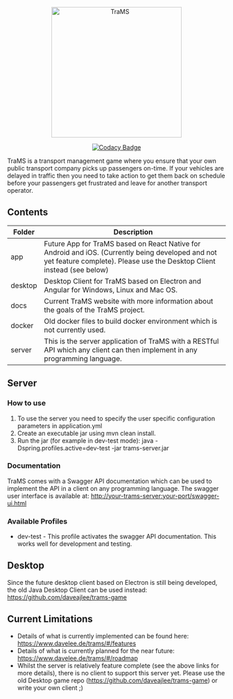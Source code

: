 <p align="center">
<img src="https://www.davelee.de/common/assets/img/portfolio/trams-logo.png" alt="TraMS" width="300" height="300">
</p>

<p align=center><a href="https://app.codacy.com/gh/daveajlee/trams/dashboard?utm_source=gh&utm_medium=referral&utm_content=&utm_campaign=Badge_grade"><img src="https://app.codacy.com/project/badge/Grade/9b51ca637d4743e4b5f8c75afcfad4e3" alt="Codacy Badge"> </a>
</p>

TraMS is a transport management game where you ensure that your own public transport company picks up passengers on-time. If your vehicles are delayed in traffic then you need to take action to get them back on schedule before your passengers get frustrated and leave for another transport operator.

## Contents

| Folder | Description                                                                                                                                                                                                                         |
| --- |-------------------------------------------------------------------------------------------------------------------------------------------------------------------------------------------------------------------------------------|
| app | Future App for TraMS based on React Native for Android and iOS. (Currently being developed and not yet feature complete). Please use the Desktop Client instead (see below)                                                     |
| desktop | Desktop Client for TraMS based on Electron and Angular for Windows, Linux and Mac OS.
| docs | Current TraMS website with more information about the goals of the TraMS project.                                                                                                                                                   |
| docker | Old docker files to build docker environment which is not currently used.                                                                                                                                                           |
| server | This is the server application of TraMS with a RESTful API which any client can then implement in any programming language.                                                                                                         |

## Server

### How to use

1.  To use the server you need to specify the user specific configuration parameters in application.yml
2.  Create an executable jar using mvn clean install.
3.  Run the jar (for example in dev-test mode): java -Dspring.profiles.active=dev-test -jar trams-server.jar

### Documentation

TraMS comes with a Swagger API documentation which can be used to implement the API in a client on any programming language. The swagger user interface is available at: <http://your-trams-server:your-port/swagger-ui.html>

### Available Profiles
*   dev-test - This profile activates the swagger API documentation. This works well for development and testing.

## Desktop

Since the future desktop client based on Electron is still being developed, the old Java Desktop Client can be used instead: https://github.com/daveajlee/trams-game

## Current Limitations

* Details of what is currently implemented can be found here: https://www.davelee.de/trams/#/features
* Details of what is currently planned for the near future: https://www.davelee.de/trams/#/roadmap
* Whilst the server is relatively feature complete (see the above links for more details), there is no client to support this server yet. Please use the old Desktop game repo (https://github.com/daveajlee/trams-game) or write your own client ;)
